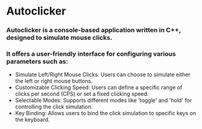 # Autoclicker

### Autoclicker is a console-based application written in C++, designed to simulate mouse clicks.
### It offers a user-friendly interface for configuring various parameters such as:

+ Simulate Left/Right Mouse Clicks: Users can choose to simulate either the left or right mouse buttons.
+ Customizable Clicking Speed: Users can define a specific range of clicks per second (CPS) or set a fixed clicking speed.
+ Selectable Modes: Supports different modes like 'toggle' and 'hold' for controlling the click simulation.
+ Key Binding: Allows users to bind the click simulation to specific keys on the keyboard.
